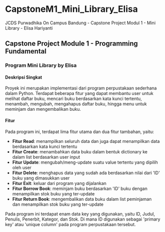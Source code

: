 # CapstoneM1_Mini_Library_Elisa
JCDS Purwadhika On Campus Bandung - Capstone Project Modul 1 - Mini Library - Elisa Hariyanti

## Capstone Project Module 1 - Programming Fundamental
### Program Mini Library by Elisa
#### Deskripsi Singkat
Proyek ini merupakan implementasi dari program perpustakaan sederhana dalam Python. Terdapat beberapa fitur yang dapat membantu user untuk melihat daftar buku, mencari buku berdasarkan kata kunci tertentu, menambah, mengubah, mengahapus daftar buku, hingga menu untuk meminjam dan mengembalikan buku.

#### Fitur
Pada program ini, terdapat lima fitur utama dan dua fitur tambahan, yaitu:
- **Fitur Read**: menampilkan seluruh data dan juga dapat menampilkan data berdasarkan kata kunci tertentu
- **Fitur Create**: menambahkan data buku dalam bentuk dictionary ke dalam list berdasarkan user input
- **Fitur Update**: mengubah/meng-update suatu value tertentu yang dipilih oleh user
- **Fitur Delete**: menghapus data yang sudah ada berdasarkan nilai dari 'ID' buku yang dimasukkan user
- **Fitur Exit**: keluar dari program yang dijalankan
- **Fitur Borrow Book**: meminjam buku berdasarkan 'ID' buku dengan menampilkan stok buku yang ter-update
- **Fitur Return Book**: mengembalikan data buku dalam list peminjaman dan menampilkan stok buku yang ter-update

Pada program ini terdapat enam data key yang digunakan, yaitu ID, Judul, Penulis, Penerbit, Kategor, dan Stok. Di mana ID digunakan sebagai 'primary key' atau 'unique column' pada program perpustakaan tersebut. 
